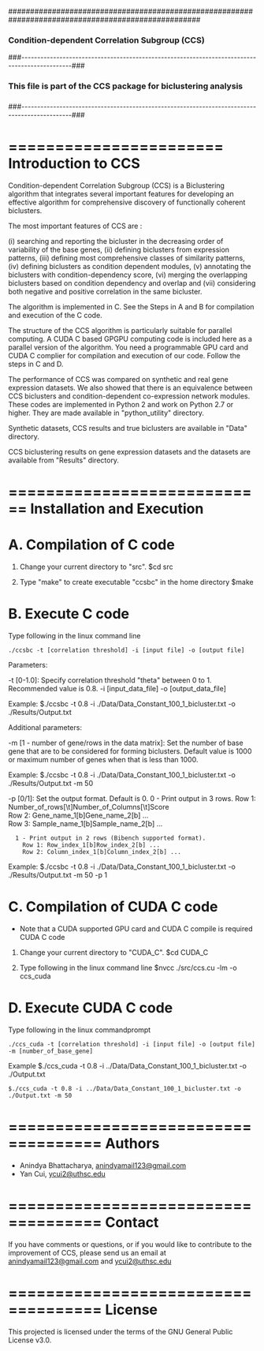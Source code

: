 ####################################################################################################
###      Condition-dependent Correlation Subgroup (CCS)                                          ###
###----------------------------------------------------------------------------------------------###
###                                                                                              ###
### This file is part of the CCS package for biclustering analysis                               ###
###                                                                                              ###
###----------------------------------------------------------------------------------------------###


=======================
Introduction to CCS
=======================

Condition-dependent Correlation Subgroup (CCS) is a Biclustering algorithm that integrates several important features for developing an effective algorithm 
for comprehensive discovery of functionally coherent biclusters. 

The most important features of CCS are : 

(i) searching and reporting the bicluster in the decreasing order of variability of the base genes, 
(ii) defining biclusters from expression patterns, 
(iii) defining most comprehensive classes of similarity patterns, 
(iv) defining biclusters as condition dependent modules, 
(v) annotating the biclusters with condition-dependency score, 
(vi) merging the overlapping biclusters based on condition dependency and overlap and 
(vii) considering both negative and positive correlation in the same bicluster. 

The algorithm is implemented in C. See the Steps in A and B for compilation and execution of the C code.

The structure of the CCS algorithm is particularly suitable for parallel computing. A CUDA C based GPGPU computing code is included here as a parallel version of the algorithm. 
You need a programmable GPU card and CUDA C complier for compilation and execution of our code. Follow the steps in C and D.

The performance of CCS was compared on synthetic and real gene expression datasets. We also showed that there is an equivalence between CCS biclusters and condition-dependent co-expression network modules. These codes are implemented in Python 2 and work on Python 2.7 or higher. They are made available in "python_utility" directory. 


Synthetic datasets, CCS results and true biclusters are available in "Data" directory.
 
CCS biclustering results on gene expression datasets and the datasets are available from "Results" directory.



============================
Installation and Execution
============================


A. Compilation of C code
====================================

1. Change your current directory to "src".
	$cd src

2. Type "make" to create executable "ccsbc" in the home directory
	$make


B. Execute C code
====================================

Type following in the linux command line

	./ccsbc -t [correlation threshold] -i [input file] -o [output file]

Parameters:

-t [0-1.0]: Specify correlation threshold "theta" between 0 to 1. Recommended value is 0.8. 
-i [input_data_file]
-o [output_data_file]


Example: $./ccsbc -t 0.8 -i ./Data/Data_Constant_100_1_bicluster.txt -o ./Results/Output.txt


Additional parameters:

-m [1 - number of gene/rows in the data matrix]: Set the number of base gene that are to be considered for forming biclusters. 
 						 Default value is 1000 or maximum number of genes when that is less than 1000. 

Example: $./ccsbc -t 0.8 -i ./Data/Data_Constant_100_1_bicluster.txt -o ./Results/Output.txt -m 50


-p [0/1]: Set the output format.
          Default is 0.
	  0 - Print output in 3 rows. 
		Row 1: Number_of_rows[\t]Number_of_Columns[\t]Score   
		Row 2: Gene_name_1[b]Gene_name_2[b] ...    
		Row 3: Sample_name_1[b]Sample_name_2[b] ... 

	  1 - Print output in 2 rows (Bibench supported format). 
		Row 1: Row_index_1[b]Row_index_2[b] ...    
		Row 2: Column_index_1[b]Column_index_2[b] ...     


Example: $./ccsbc -t 0.8 -i ./Data/Data_Constant_100_1_bicluster.txt -o ./Results/Output.txt -m 50 -p 1




C. Compilation of CUDA C code
====================================
* Note that a CUDA supported GPU card and CUDA C compile is required CUDA C code  

1. Change your current directory to "CUDA_C".
	$cd CUDA_C

2. Type following in the linux command line 
   	$nvcc ./src/ccs.cu -lm -o ccs_cuda

D. Execute CUDA C code
====================================

Type following in the linux commandprompt

	./ccs_cuda -t [correlation threshold] -i [input file] -o [output file] -m [number_of_base_gene]

Example
	$./ccs_cuda -t 0.8 -i ../Data/Data_Constant_100_1_bicluster.txt -o ./Output.txt

	$./ccs_cuda -t 0.8 -i ../Data/Data_Constant_100_1_bicluster.txt -o ./Output.txt -m 50




====================================
Authors
====================================

* Anindya Bhattacharya, <anindyamail123@gmail.com>
* Yan Cui, <ycui2@uthsc.edu>

====================================
Contact
====================================

If you have comments or questions, or if you would like to contribute
to the improvement of CCS, please send us an email at anindyamail123@gmail.com and ycui2@uthsc.edu

====================================
License
====================================

This projected is licensed under the terms of the GNU General Public License v3.0.

